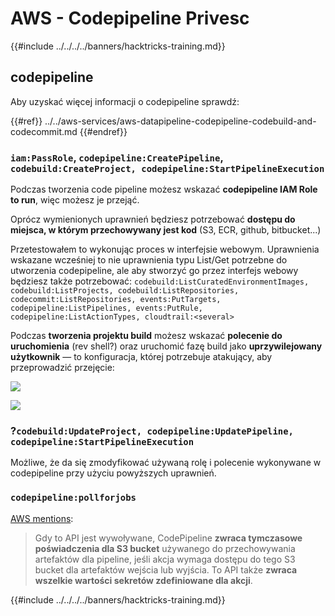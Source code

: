 # AWS - Codepipeline Privesc

{{#include ../../../../banners/hacktricks-training.md}}

## codepipeline

Aby uzyskać więcej informacji o codepipeline sprawdź:

{{#ref}}
../../aws-services/aws-datapipeline-codepipeline-codebuild-and-codecommit.md
{{#endref}}

### `iam:PassRole`, `codepipeline:CreatePipeline`, `codebuild:CreateProject, codepipeline:StartPipelineExecution`

Podczas tworzenia code pipeline możesz wskazać **codepipeline IAM Role to run**, więc możesz je przejąć.

Oprócz wymienionych uprawnień będziesz potrzebować **dostępu do miejsca, w którym przechowywany jest kod** (S3, ECR, github, bitbucket...)

Przetestowałem to wykonując proces w interfejsie webowym. Uprawnienia wskazane wcześniej to nie uprawnienia typu List/Get potrzebne do utworzenia codepipeline, ale aby stworzyć go przez interfejs webowy będziesz także potrzebować: `codebuild:ListCuratedEnvironmentImages, codebuild:ListProjects, codebuild:ListRepositories, codecommit:ListRepositories, events:PutTargets, codepipeline:ListPipelines, events:PutRule, codepipeline:ListActionTypes, cloudtrail:<several>`

Podczas **tworzenia projektu build** możesz wskazać **polecenie do uruchomienia** (rev shell?) oraz uruchomić fazę build jako **uprzywilejowany użytkownik** — to konfiguracja, której potrzebuje atakujący, aby przeprowadzić przejęcie:

![](<../../../images/image (276).png>)

![](<../../../images/image (181).png>)

### ?`codebuild:UpdateProject, codepipeline:UpdatePipeline, codepipeline:StartPipelineExecution`

Możliwe, że da się zmodyfikować używaną rolę i polecenie wykonywane w codepipeline przy użyciu powyższych uprawnień.

### `codepipeline:pollforjobs`

[AWS mentions](https://docs.aws.amazon.com/codepipeline/latest/APIReference/API_PollForJobs.html):

> Gdy to API jest wywoływane, CodePipeline **zwraca tymczasowe poświadczenia dla S3 bucket** używanego do przechowywania artefaktów dla pipeline, jeśli akcja wymaga dostępu do tego S3 bucket dla artefaktów wejścia lub wyjścia. To API także **zwraca wszelkie wartości sekretów zdefiniowane dla akcji**.

{{#include ../../../../banners/hacktricks-training.md}}
